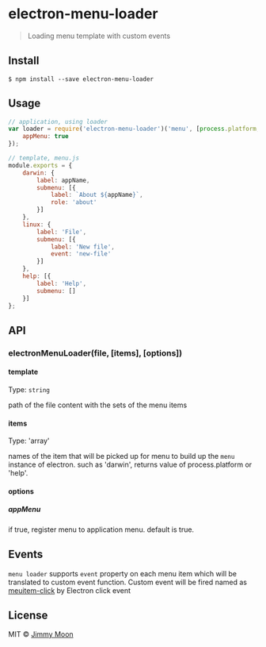 # electron-menu-loader

> Loading menu template with custom events


## Install

```
$ npm install --save electron-menu-loader
```

## Usage

```js
// application, using loader
var loader = require('electron-menu-loader')('menu', [process.platform, 'help'], {
	appMenu: true
});

// template, menu.js
module.exports = {
	darwin: {
		label: appName,
		submenu: [{
			label: `About ${appName}`,
			role: 'about'
		}]
	},
	linux: {
		label: 'File',
		submenu: [{
			label: 'New file',
			event: 'new-file'
		}]
	},
	help: [{
		label: 'Help',
		submenu: []
	}]
};
```

## API

### electronMenuLoader(file, [items], [options])

#### template

Type: `string`

path of the file content with the sets of the menu items

#### items

Type: 'array'

names of the item that will be picked up for menu to build up the `menu` instance of electron. such as 'darwin', returns value of process.platform or 'help'.

#### options

##### appMenu

if true, register menu to application menu. default is true.

## Events

`menu loader` supports `event` property on each menu item which will be translated to custom event function. Custom event will be fired named as [meuitem-click](https://github.com/ragingwind/electron-menu-loader/blob/master/index.js#L9) by Electron click event

## License

MIT © [Jimmy Moon](http://ragingwind.me)
